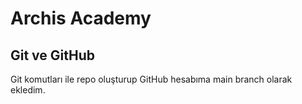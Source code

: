 # Archis Academy
## Git ve GitHub 
Git komutları ile repo oluşturup GitHub hesabıma main branch olarak ekledim.